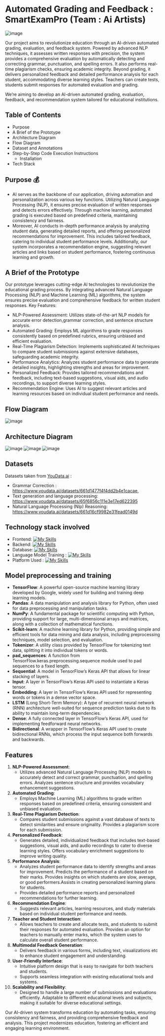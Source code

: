 
# Automated Grading and Feedback : SmartExamPro (Team : Ai Artists)
![image](https://github.com/Senthil-Riddhish/HumanAlzeHack2skill-Ai-Artists/assets/82893678/f1339060-e31a-4fae-90fc-e3c391bb1745)

Our project aims to revolutionize education through an AI-driven automated grading, evaluation, and feedback system. Powered by advanced NLP techniques, it assesses written responses with precision, the system provides a comprehensive evaluation by automatically detecting and correcting grammar, punctuation, and spelling errors. It also performs real-time plagiarism checks, ensuring academic integrity. Beyond grading, it delivers personalized feedback and detailed performance analysis for each student, accommodating diverse learning styles. Teachers can create tests, students submit responses for automated evaluation and grading.

We’re aiming to develop an AI-driven automated grading, evaluation, feedback, and recommendation system tailored for educational institutions.

## **Table of Contents**
 - Purpose
 - A Brief of the Prototype
 - Architecture Diagram
 - Flow Diagram
 - Dataset and Annotations
 - Step-by-Step Code Execution Instructions
      - Installation
 - Tech Stack


## Purpose 💰
- AI serves as the backbone of our application, driving automation and personalization across various key functions. Utilizing Natural Language Processing (NLP), it ensures precise evaluation of written responses and detects errors effectively. Through machine learning, automated grading is executed based on predefined criteria, maintaining consistency and fairness.
- Moreover, AI conducts in-depth performance analysis by analyzing student data, generating detailed reports, and offering personalized recommendations for improvement. This includes tailored feedback, catering to individual student performance levels. Additionally, our system incorporates a recommendation engine, suggesting relevant articles and links based on student performance, fostering continuous learning and growth.

## A Brief of the Prototype
Our prototype leverages cutting-edge AI technologies to revolutionize the educational grading process. By integrating advanced Natural Language Processing (NLP) and Machine Learning (ML) algorithms, the system ensures precise evaluation and comprehensive feedback for written student responses.
Key Features:
  - NLP-Powered Assessment: Utilizes state-of-the-art NLP models for accurate error detection,grammar correction, and sentence structure analysis.
  - Automated Grading: Employs ML algorithms to grade responses consistently based on predefined rubrics, ensuring unbiased and efficient evaluation.
  - Real-Time Plagiarism Detection: Implements sophisticated AI techniques to compare student submissions against extensive databases, safeguarding academic integrity.
  - Performance Analytics: Analyzes student performance data to generate detailed insights, highlighting strengths and areas for improvement.
  - Personalized Feedback: Provides tailored recommendations and feedback, including text-based suggestions, visual aids, and audio recordings, to support diverse learning styles.
  -  Recommendation Engine: Uses AI to suggest relevant articles and learning resources based on individual student performance and needs.

## Flow Diagram
![image](https://github.com/Senthil-Riddhish/HumanAlzeHack2skill-Ai-Artists/assets/82893678/9325ee04-8e0a-42b1-97da-0bc458d388b3)

## Architecture Diagram
![image](https://github.com/Senthil-Riddhish/HumanAlzeHack2skill-Ai-Artists/assets/82893678/7f839309-f1d3-4cfd-8c43-b3c3e09acd9b)
![image](https://github.com/Senthil-Riddhish/HumanAlzeHack2skill-Ai-Artists/assets/82893678/de6de28a-e5a1-4af6-ae80-ae2de1e1f656)
![image](https://github.com/Senthil-Riddhish/HumanAlzeHack2skill-Ai-Artists/assets/82893678/b5ceadf6-fed2-4650-84d4-c5d3f5ab1aaf)

## Datasets
Datasets taken from [YouData.ai](https://www.youdata.ai/) :
- Grammar Correction : https://www.youdata.ai/datasets/661d1477f4f4dd2b4e1cacae,
- Text generation and language processing: https://www.youdata.ai/datasets/65f6856c111e3e17ed622395
-  Natural Language Processing (Nlp) Reasoning: https://www.youdata.ai/datasets/661d16cf9982e31fead0149d

## Technology stack involved
- Frontend: [![My Skills](https://skillicons.dev/icons?i=react,tailwind)](https://skillicons.dev)
- Backend: [![My Skills](https://skillicons.dev/icons?i=nodejs,express,js)](https://skillicons.dev)
- Database: [![My Skills](https://skillicons.dev/icons?i=mongodb)](https://skillicons.dev)
- Language Model Training : [![My Skills](https://skillicons.dev/icons?i=py)](https://skillicons.dev)
- Platform Used : [![My Skills](https://skillicons.dev/icons?i=vscode)](https://skillicons.dev)

## Model preprocessing and training
- **TensorFlow**: A powerful open-source machine learning library developed by Google, widely used for building and training deep learning models.
- **Pandas**: A data manipulation and analysis library for Python, often used for data preprocessing and manipulation tasks.
- **NumPy**: A fundamental package for scientific computing with Python, providing support for large, multi-dimensional arrays and matrices, along with a collection of mathematical functions.
- **Scikit-learn**: A machine learning library for Python, providing simple and efficient tools for data mining and data analysis, including preprocessing techniques, model selection, and evaluation.
- **Tokenizer**: A utility class provided by TensorFlow for tokenizing text data, splitting it into individual tokens or words.
- **pad_sequences**: A function from TensorFlow.keras.preprocessing.sequence module used to pad sequences to a fixed length.
- **Sequential**: A model in TensorFlow’s Keras API that allows for linear stacking of layers.
- **Input**: A layer in TensorFlow’s Keras API used to instantiate a Keras tensor.
- **Embedding**: A layer in TensorFlow’s Keras API used for representing words or tokens in a dense vector space.
- **LSTM** (Long Short-Term Memory): A type of recurrent neural network (RNN) architecture well-suited for sequence prediction tasks due to its ability to maintain long-term dependencies.
- **Dense**: A fully connected layer in TensorFlow’s Keras API, used for implementing feedforward neural networks.
- **Bidirectional**: A wrapper in TensorFlow’s Keras API used to create bidirectional RNNs, which process the input sequence both forwards and backwards.

## Features
1. **NLP-Powered Assessment**:
     - Utilizes advanced Natural Language Processing (NLP) models to accurately detect and correct grammar, punctuation, and spelling errors.
Analyzes sentence structure and provides vocabulary enhancement suggestions.
2. **Automated Grading**:
     - Employs Machine Learning (ML) algorithms to grade written responses based on predefined criteria, ensuring consistent and unbiased evaluation.
3. **Real-Time Plagiarism Detection**:
     - Compares student submissions against a vast database of texts to detect similarities and ensure originality. Provides a plagiarism score for each submission.
4. **Personalized Feedback**:
     - Generates detailed, individualized feedback that includes text-based suggestions, visual aids, and audio recordings to cater to diverse learning styles. Offers vocabulary enrichment suggestions to improve writing quality.
5. **Performance Analysis**:
     - Analyzes student performance data to identify strengths and areas for improvement. Predicts the performance of a student based on their marks. Provides insights on which students are slow, average, or good performers.Assists in creating personalized learning plans for students.
     - Provides detailed performance reports and personalized recommendations for further learning.
6. **Recommendation Engine**:
     - Suggests relevant articles, learning resources, and study materials based on individual student performance and needs.
7. **Teacher and Student Interaction**:
     - Allows teachers to create and allocate tests, and students to submit their responses for automated evaluation. Provides an option for teachers to manually enter marks, which the system uses to calculate overall student performance.
8. **Multimodal Feedback Generation**:
     - Delivers feedback in various forms, including text, visualizations etc to enhance student engagement and understanding.
9. **User-Friendly Interface**:
     - Intuitive platform design that is easy to navigate for both teachers and students.
     - Supports seamless integration with existing educational tools and systems.
10. **Scalability and Flexibility**:
     - Designed to handle a large number of submissions and evaluations efficiently. Adaptable to different educational levels and subjects, making it suitable for diverse educational settings.

Our AI-driven system transforms education by automating tasks, ensuring consistency and fairness, and providing comprehensive feedback and analysis. This project modernizes education, fostering an efficient and engaging learning environment.


